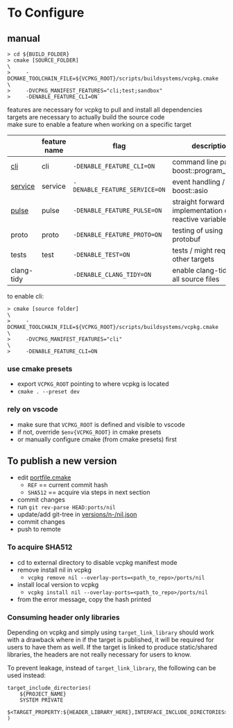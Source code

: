# To Configure

## manual

```
> cd ${BUILD_FOLDER}
> cmake [SOURCE_FOLDER]                                                      \
>     -DCMAKE_TOOLCHAIN_FILE=${VCPKG_ROOT}/scripts/buildsystems/vcpkg.cmake  \
>     -DVCPKG_MANIFEST_FEATURES="cli;test;sandbox"
>     -DENABLE_FEATURE_CLI=ON`
```

features are necessary for vcpkg to pull and install all dependencies   <br/>
targets are necessary to actually build the source code                 <br/>
make sure to enable a feature when working on a specific target

|                                          | feature name | flag                          | description                                           |
| ---------------------------------------- | ------------ | ----------------------------- | ----------------------------------------------------- |
| [cli](projects/cli/README.md)            | cli          | `-DENABLE_FEATURE_CLI=ON`     | command line parser / boost::program_options          |
| [service](projects/service/README.md)    | service      | `-DENABLE_FEATURE_SERVICE=ON` | event handling / boost::asio                          |
| [pulse](projects/pulse/README.md)        | pulse        | `-DENABLE_FEATURE_PULSE=ON`   | straight forward implementation of reactive variables |
| proto                                    | proto        | `-DENABLE_FEATURE_PROTO=ON`   | testing of using protobuf                             |
| tests                                    | test         | `-DENABLE_TEST=ON`            | tests / might require other targets                   |
| clang-tidy                               |              | `-DENABLE_CLANG_TIDY=ON`      | enable clang-tidy for all source files                |

to enable cli:

```
> cmake [source folder]                                                      \
>     -DCMAKE_TOOLCHAIN_FILE=${VCPKG_ROOT}/scripts/buildsystems/vcpkg.cmake  \
>     -DVCPKG_MANIFEST_FEATURES="cli"                                        \
>     -DENABLE_FEATURE_CLI=ON
```

### use cmake presets

- export `VCPKG_ROOT` pointing to where vcpkg is located
- `cmake . --preset dev`

### rely on vscode

- make sure that `VCPKG_ROOT` is defined and visible to vscode
- if not, override `$env{VCPKG_ROOT}` in cmake presets
- or manually configure cmake (from cmake presets) first

## To publish a new version

- edit [portfile.cmake](ports/nil/portfile.cmake)
    - `REF` == current commit hash
    - `SHA512` == acquire via steps in next section
- commit changes
- run `git rev-parse HEAD:ports/nil`
- update/add git-tree in [versions/n-/nil.json](versions/n-/nil.json)
- commit changes
- push to remote

### To acquire SHA512

- cd to external directory to disable vcpkg manifest mode
- remove install nil in vcpkg
    - `vcpkg remove nil --overlay-ports=<path_to_repo>/ports/nil`
- install local version to vcpkg
    - `vcpkg install nil --overlay-ports=<path_to_repo>/ports/nil`
- from the error message, copy the hash printed

### Consuming header only libraries

Depending on vcpkg and simply using `target_link_library` should work with a drawback where in if the target is published, it will be required for users to have them as well.
If the target is linked to produce static/shared libraries, the headers are not really necessary for users to know.

To prevent leakage, instead of `target_link_library`, the following can be used instead:

```
target_include_directories(
    ${PROJECT_NAME}
    SYSTEM PRIVATE
    $<TARGET_PROPERTY:${HEADER_LIBRARY_HERE},INTERFACE_INCLUDE_DIRECTORIES>
)
```
